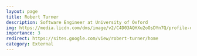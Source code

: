 ```yaml
---
layout: page
title: Robert Turner
description: Software Engineer at University of Oxford
img: https://media.licdn.com/dms/image/v2/C4D03AQHXu2oOsDYn7Q/profile-displayphoto-shrink_400_400/profile-displayphoto-shrink_400_400/0/1621599896628?e=1735171200&v=beta&t=ddjEkG9WEIxA1-cUk0K5jNTlDW44ahBVVug6-rv2fJw
importance: 3
redirect: https://sites.google.com/view/robert-turner/home
category: External
---
```

